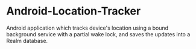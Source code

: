 # Android-Location-Tracker
Android application which tracks device's location using a bound background service with a partial wake lock, and saves the updates into a Realm database.
